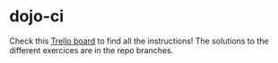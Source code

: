 # dojo-ci

Check this [Trello board](https://trello.com/b/xk4FySnh/dojo-ci-3) to find all the instructions!
The solutions to the different exercices are in the repo branches.
